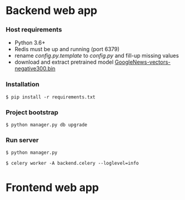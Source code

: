 # Backend web app

### Host requirements

- Python 3.6+
- Redis must be up and running (port 6379)
- rename _config.py.template_ to _config.py_ and fill-up missing values
- download and extract pretrained model [GoogleNews-vectors-negative300.bin](https://github.com/mmihaltz/word2vec-GoogleNews-vectors)

### Installation
`$ pip install -r requirements.txt`

### Project bootstrap
`$ python manager.py db upgrade`

### Run server
`$ python manager.py`

`$ celery worker -A backend.celery --loglevel=info`

# Frontend web app